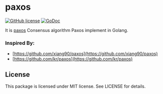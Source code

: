 paxos
==================
[![GitHub license](https://img.shields.io/badge/license-MIT-blue.svg)](https://raw.githubusercontent.com/kkdai/paxos/master/LICENSE)  [![GoDoc](https://godoc.org/github.com/kkdai/paxos?status.svg)](https://godoc.org/github.com/kkdai/paxos) 

It is [paxos](https://www.google.com.tw/url?sa=t&rct=j&q=&esrc=s&source=web&cd=8&cad=rja&uact=8&ved=0CEkQFjAHahUKEwjn4sbbx_3GAhXIFpQKHaAYCJ4&url=http%3A%2F%2Fresearch.microsoft.com%2Fen-us%2Fum%2Fpeople%2Flamport%2Fpubs%2Fpaxos-simple.pdf&ei=xFG3VefwMsit0ASgsaDwCQ&usg=AFQjCNFyyQx7FQ_zJs3X_fkSeZqTueVXsA&sig2=MNKlH_4KAU_p3z1V9Y0bKQ) Consensus algorithm Paxos implement in Golang.

### Inspired By:

- [https://github.com/xiang90/paxos](https://github.com/xiang90/paxos)
- [https://github.com/kr/paxos](https://github.com/kr/paxos)


License
---------------

This package is licensed under MIT license. See LICENSE for details.


